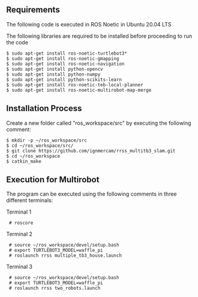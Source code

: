 ## Requirements
The following code is executed in ROS Noetic in Ubuntu 20.04 LTS

The following libraries are required to be installed before proceeding to run the code

    $ sudo apt-get install ros-noetic-turtlebot3*
    $ sudo apt-get install ros-noetic-gmapping
    $ sudo apt-get install ros-noetic-navigation
    $ sudo apt-get install python-opencv
    $ sudo apt-get install python-numpy
    $ sudo apt-get install python-scikits-learn
    $ sudo apt-get install ros-noetic-teb-local-planner
    $ sudo apt-get install ros-noetic-multirobot-map-merge


## Installation Process
Create a new folder called "ros_workspace/src" by executing the following comment:

    $ mkdir -p ~/ros_workspace/src
    $ cd ~/ros_workspace/src/
    $ git clone https://github.com/ignmercam/rrss_multitb3_slam.git
    $ cd ~/ros_workspace
    $ catkin_make


## Execution for Multirobot
The program can be executed using the following comments in three different terminals:

Terminal 1

     # roscore 
Terminal 2

     # source ~/ros_workspace/devel/setup.bash 
     # export TURTLEBOT3_MODEL=waffle_pi
     # roslaunch rrss multiple_tb3_house.launch 
Terminal 3

     # source ~/ros_workspace/devel/setup.bash
     # export TURTLEBOT3_MODEL=waffle_pi
     # roslaunch rrss two_robots.launch
